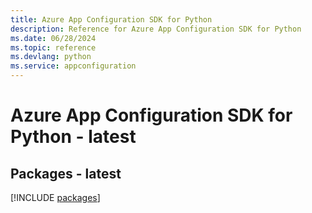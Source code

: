 ```yaml
---
title: Azure App Configuration SDK for Python
description: Reference for Azure App Configuration SDK for Python
ms.date: 06/28/2024
ms.topic: reference
ms.devlang: python
ms.service: appconfiguration
---
```

# Azure App Configuration SDK for Python - latest
## Packages - latest
[!INCLUDE [packages](app-configuration-index.md)]